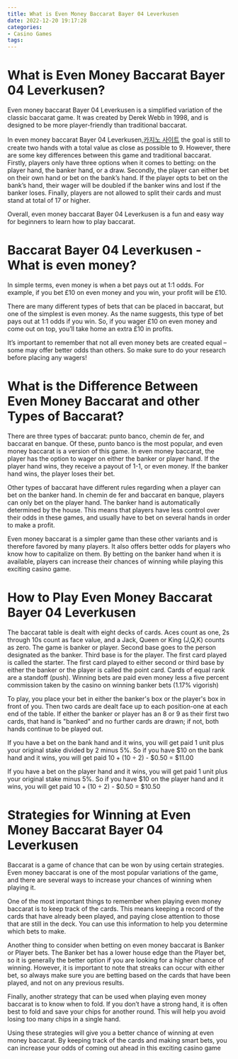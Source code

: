 ```yaml
---
title: What is Even Money Baccarat Bayer 04 Leverkusen
date: 2022-12-20 19:17:28
categories:
- Casino Games
tags:
---
```



#  What is Even Money Baccarat Bayer 04 Leverkusen?

Even money baccarat Bayer 04 Leverkusen is a simplified variation of the classic baccarat game. It was created by Derek Webb in 1998, and is designed to be more player-friendly than traditional baccarat.

In even money baccarat Bayer 04 Leverkusen,[카지노 사이트](https://choegocasino.com/) the goal is still to create two hands with a total value as close as possible to 9. However, there are some key differences between this game and traditional baccarat. Firstly, players only have three options when it comes to betting: on the player hand, the banker hand, or a draw. Secondly, the player can either bet on their own hand or bet on the bank’s hand. If the player opts to bet on the bank’s hand, their wager will be doubled if the banker wins and lost if the banker loses. Finally, players are not allowed to split their cards and must stand at total of 17 or higher.

Overall, even money baccarat Bayer 04 Leverkusen is a fun and easy way for beginners to learn how to play baccarat.

#  Baccarat Bayer 04 Leverkusen - What is even money?

In simple terms, even money is when a bet pays out at 1:1 odds. For example, if you bet £10 on even money and you win, your profit will be £10.

There are many different types of bets that can be placed in baccarat, but one of the simplest is even money. As the name suggests, this type of bet pays out at 1:1 odds if you win. So, if you wager £10 on even money and come out on top, you’ll take home an extra £10 in profits.

It’s important to remember that not all even money bets are created equal – some may offer better odds than others. So make sure to do your research before placing any wagers!

#  What is the Difference Between Even Money Baccarat and other Types of Baccarat?

There are three types of baccarat: punto banco, chemin de fer, and baccarat en banque. Of these, punto banco is the most popular, and even money baccarat is a version of this game. In even money baccarat, the player has the option to wager on either the banker or player hand. If the player hand wins, they receive a payout of 1-1, or even money. If the banker hand wins, the player loses their bet.

Other types of baccarat have different rules regarding when a player can bet on the banker hand. In chemin de fer and baccarat en banque, players can only bet on the player hand. The banker hand is automatically determined by the house. This means that players have less control over their odds in these games, and usually have to bet on several hands in order to make a profit.

Even money baccarat is a simpler game than these other variants and is therefore favored by many players. It also offers better odds for players who know how to capitalize on them. By betting on the banker hand when it is available, players can increase their chances of winning while playing this exciting casino game.

#  How to Play Even Money Baccarat Bayer 04 Leverkusen

The baccarat table is dealt with eight decks of cards. Aces count as one, 2s through 10s count as face value, and a Jack, Queen or King (J,Q,K) counts as zero. The game is banker or player.
 Second base goes to the person designated as the banker. Third base is for the player. The first card played is called the starter. The first card played to either second or third base by either the banker or the player is called the point card. Cards of equal rank are a standoff (push). Winning bets are paid even money less a five percent commission taken by the casino on winning banker bets (1.17% vigorish)

To play, you place your bet in either the banker's box or the player's box in front of you. Then two cards are dealt face up to each position-one at each end of the table. If either the banker or player has an 8 or 9 as their first two cards, that hand is "banked" and no further cards are drawn; if not, both hands continue to be played out.

If you have a bet on the bank hand and it wins, you will get paid 1 unit plus your original stake divided by 2 minus 5%. So if you have $10 on the bank hand and it wins, you will get paid $10 + ($10 ÷ 2) - $0.50 = $11.00

If you have a bet on the player hand and it wins, you will get paid 1 unit plus your original stake minus 5%. So if you have $10 on the player hand and it wins, you will get paid $10 + ($10 ÷ 2) - $0.50 = $10.50

#  Strategies for Winning at Even Money Baccarat Bayer 04 Leverkusen

Baccarat is a game of chance that can be won by using certain strategies. Even money baccarat is one of the most popular variations of the game, and there are several ways to increase your chances of winning when playing it.

One of the most important things to remember when playing even money baccarat is to keep track of the cards. This means keeping a record of the cards that have already been played, and paying close attention to those that are still in the deck. You can use this information to help you determine which bets to make.

Another thing to consider when betting on even money baccarat is Banker or Player bets. The Banker bet has a lower house edge than the Player bet, so it is generally the better option if you are looking for a higher chance of winning. However, it is important to note that streaks can occur with either bet, so always make sure you are betting based on the cards that have been played, and not on any previous results.

Finally, another strategy that can be used when playing even money baccarat is to know when to fold. If you don’t have a strong hand, it is often best to fold and save your chips for another round. This will help you avoid losing too many chips in a single hand.

Using these strategies will give you a better chance of winning at even money baccarat. By keeping track of the cards and making smart bets, you can increase your odds of coming out ahead in this exciting casino game